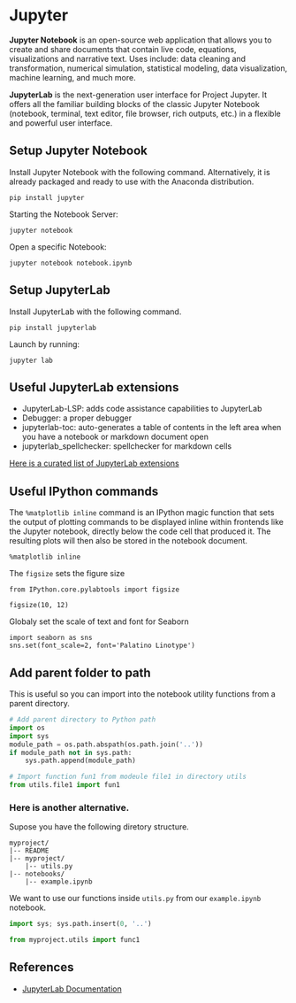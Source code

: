# Jupyter

**Jupyter Notebook** is an open-source web application that allows you to create and share documents that contain live code, equations, visualizations and narrative text. Uses include: data cleaning and transformation, numerical simulation, statistical modeling, data visualization, machine learning, and much more.

**JupyterLab** is the next-generation user interface for Project Jupyter. It offers all the familiar building blocks of the classic Jupyter Notebook (notebook, terminal, text editor, file browser, rich outputs, etc.) in a flexible and powerful user interface.

## Setup Jupyter Notebook

Install Jupyter Notebook with the following command. Alternatively, it is already packaged and ready to use with the Anaconda distribution.

```
pip install jupyter
```

Starting the Notebook Server:
```
jupyter notebook
```

Open a specific Notebook:
```
jupyter notebook notebook.ipynb
```

## Setup JupyterLab

Install JupyterLab with the following command.

```
pip install jupyterlab
```

Launch by running:
```
jupyter lab
```

## Useful JupyterLab extensions
- JupyterLab-LSP: adds code assistance capabilities to JupyterLab
- Debugger: a proper debugger 
- jupyterlab-toc: auto-generates a table of contents in the left area when you have a notebook or markdown document open
- jupyterlab_spellchecker: spellchecker for markdown cells

[Here is a curated list of JupyterLab extensions](https://github.com/mauhai/awesome-jupyterlab)

## Useful IPython commands

The `%matplotlib inline` command is an IPython magic function that sets the output of plotting commands to be displayed inline within frontends like the Jupyter notebook, directly below the code cell that produced it. The resulting plots will then also be stored in the notebook document.

```
%matplotlib inline
```

The `figsize` sets the figure size

```
from IPython.core.pylabtools import figsize

figsize(10, 12)
```

Globaly set the scale of text and font for Seaborn

```
import seaborn as sns
sns.set(font_scale=2, font='Palatino Linotype')
```

## Add parent folder to path

This is useful so you can import into the notebook utility functions from a parent directory. 

```python
# Add parent directory to Python path
import os
import sys
module_path = os.path.abspath(os.path.join('..'))
if module_path not in sys.path:
    sys.path.append(module_path)

# Import function fun1 from modeule file1 in directory utils
from utils.file1 import fun1
```

### Here is another alternative.

Supose you have the following diretory structure. 

```
myproject/
|-- README
|-- myproject/
    |-- utils.py
|-- notebooks/
    |-- example.ipynb
```

We want to use our functions inside `utils.py` from our `example.ipynb` notebook.

```python
import sys; sys.path.insert(0, '..')

from myproject.utils import func1
```



## References

- [JupyterLab Documentation](https://jupyterlab.readthedocs.io/en/stable/index.html)

